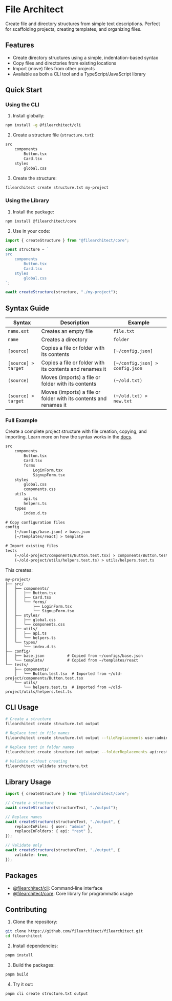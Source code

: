 # File Architect

Create file and directory structures from simple text descriptions. Perfect for scaffolding projects, creating templates, and organizing files.

## Features

-   Create directory structures using a simple, indentation-based syntax
-   Copy files and directories from existing locations
-   Import (move) files from other projects
-   Available as both a CLI tool and a TypeScript/JavaScript library

## Quick Start

### Using the CLI

1. Install globally:

```bash
npm install -g @filearchitect/cli
```

2. Create a structure file (`structure.txt`):

```txt
src
    components
        Button.tsx
        Card.tsx
    styles
        global.css
```

3. Create the structure:

```bash
filearchitect create structure.txt my-project
```

### Using the Library

1. Install the package:

```bash
npm install @filearchitect/core
```

2. Use in your code:

```typescript
import { createStructure } from "@filearchitect/core";

const structure = `
src
    components
        Button.tsx
        Card.tsx
    styles
        global.css
`;

await createStructure(structure, "./my-project");
```

## Syntax Guide

| Syntax              | Description                                                       | Example                         |
| ------------------- | ----------------------------------------------------------------- | ------------------------------- |
| `name.ext`          | Creates an empty file                                             | `file.txt`                      |
| `name`              | Creates a directory                                               | `folder`                        |
| `[source]`          | Copies a file or folder with its contents                         | `[~/config.json]`               |
| `[source] > target` | Copies a file or folder with its contents and renames it          | `[~/config.json] > config.json` |
| `(source)`          | Moves (imports) a file or folder with its contents                | `(~/old.txt)`                   |
| `(source) > target` | Moves (imports) a file or folder with its contents and renames it | `(~/old.txt) > new.txt`         |

### Full Example

Create a complete project structure with file creation, copying, and importing. Learn more on how the syntax works in the [docs](https://filearchitect.com/docs).

```txt
src
    components
        Button.tsx
        Card.tsx
        forms
            LoginForm.tsx
            SignupForm.tsx
    styles
        global.css
        components.css
    utils
        api.ts
        helpers.ts
    types
        index.d.ts

# Copy configuration files
config
    [~/configs/base.json] > base.json
    [~/templates/react] > template

# Import existing files
tests
    (~/old-project/components/Button.test.tsx) > components/Button.test.tsx
    (~/old-project/utils/helpers.test.ts) > utils/helpers.test.ts
```

This creates:

```
my-project/
├── src/
│   ├── components/
│   │   ├── Button.tsx
│   │   ├── Card.tsx
│   │   └── forms/
│   │       ├── LoginForm.tsx
│   │       └── SignupForm.tsx
│   ├── styles/
│   │   ├── global.css
│   │   └── components.css
│   ├── utils/
│   │   ├── api.ts
│   │   └── helpers.ts
│   └── types/
│       └── index.d.ts
├── config/
│   ├── base.json          # Copied from ~/configs/base.json
│   └── template/          # Copied from ~/templates/react
└── tests/
    ├── components/
    │   └── Button.test.tsx  # Imported from ~/old-project/components/Button.test.tsx
    └── utils/
        └── helpers.test.ts  # Imported from ~/old-project/utils/helpers.test.ts
```

## CLI Usage

```bash
# Create a structure
filearchitect create structure.txt output

# Replace text in file names
filearchitect create structure.txt output --fileReplacements user:admin

# Replace text in folder names
filearchitect create structure.txt output --folderReplacements api:rest

# Validate without creating
filearchitect validate structure.txt
```

## Library Usage

```typescript
import { createStructure } from "@filearchitect/core";

// Create a structure
await createStructure(structureText, "./output");

// Replace names
await createStructure(structureText, "./output", {
    replaceInFiles: { user: "admin" },
    replaceInFolders: { api: "rest" },
});

// Validate only
await createStructure(structureText, "./output", {
    validate: true,
});
```

## Packages

-   [@filearchitect/cli](packages/cli/README.md): Command-line interface
-   [@filearchitect/core](packages/core/README.md): Core library for programmatic usage

## Contributing

1. Clone the repository:

```bash
git clone https://github.com/filearchitect/filearchitect.git
cd filearchitect
```

2. Install dependencies:

```bash
pnpm install
```

3. Build the packages:

```bash
pnpm build
```

4. Try it out:

```bash
pnpm cli create structure.txt output
```
